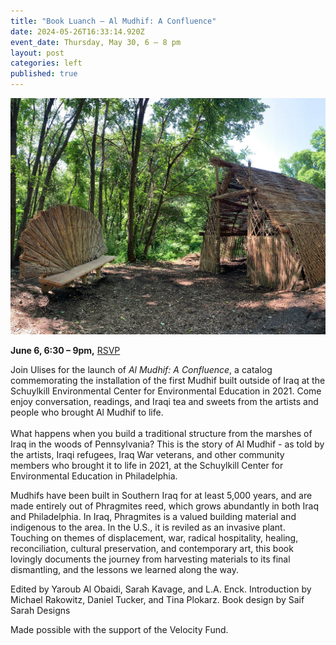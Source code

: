 ```yaml
---
title: "Book Luanch – Al Mudhif: A Confluence"
date: 2024-05-26T16:33:14.920Z
event_date: Thursday, May 30, 6 – 8 pm
layout: post
categories: left
published: true
---
```

![*Al Mudhif: A Confluence*](/assets/img/al-mudhif-photo-by-tina-plokarz-4x3_51252521840_o-v2.jpg)

**J﻿une 6, 6:30 – 9pm,** [R﻿SVP](https://www.eventbrite.com/e/913573662417?aff=oddtdtcreator)

Join Ulises for the launch of *Al Mudhif: A Confluence*, a catalog commemorating the installation of the first Mudhif built outside of Iraq at the Schuylkill Environmental Center for Environmental Education in 2021. Come enjoy conversation, readings, and Iraqi tea and sweets from the artists and people who brought Al Mudhif to life. \
\
What happens when you build a traditional structure from the marshes of Iraq in the woods of Pennsylvania? This is the story of Al Mudhif - as told by the artists, Iraqi refugees, Iraq War veterans, and other community members who brought it to life in 2021, at the Schuylkill Center for Environmental Education in Philadelphia. 

Mudhifs have been built in Southern Iraq for at least 5,000 years, and are made entirely out of Phragmites reed, which grows abundantly in both Iraq and Philadelphia. In Iraq, Phragmites is a valued building material and indigenous to the area. In the U.S., it is reviled as an invasive plant. Touching on themes of displacement, war, radical hospitality, healing, reconciliation, cultural preservation, and contemporary art, this book lovingly documents the journey from harvesting materials to its final dismantling, and the lessons we learned along the way. 

Edited by Yaroub Al Obaidi, Sarah Kavage, and L.A. Enck. Introduction by Michael Rakowitz, Daniel Tucker, and Tina Plokarz. Book design by Saif Sarah Designs

Made possible with the support of the Velocity Fund.